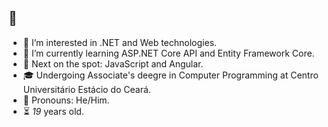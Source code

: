 ## 👋

<!--
**gspolima/gspolima** is a ✨ _special_ ✨ repository because its `README.md` (this file) appears on your GitHub profile.

Here are some ideas to get you started:

- 🔭 I’m currently working on ...
- 🌱 I’m currently learning ...
- 👯 I’m looking to collaborate on ...
- 🤔 I’m looking for help with ...
- 💬 Ask me about ...
- 📫 How to reach me: ...
- 😄 Pronouns: ...
- ⚡ Fun fact: ...
-->

- 🔎 I’m interested in .NET and Web technologies.
- 🌱 I’m currently learning ASP.NET Core API and Entity Framework Core.
- 🎯 Next on the spot: JavaScript and Angular.
- 🎓 Undergoing Associate's deegre in Computer Programming at Centro Universitário Estácio do Ceará.
- 🤠 Pronouns: He/Him.
- ⏳ *19* years old.
